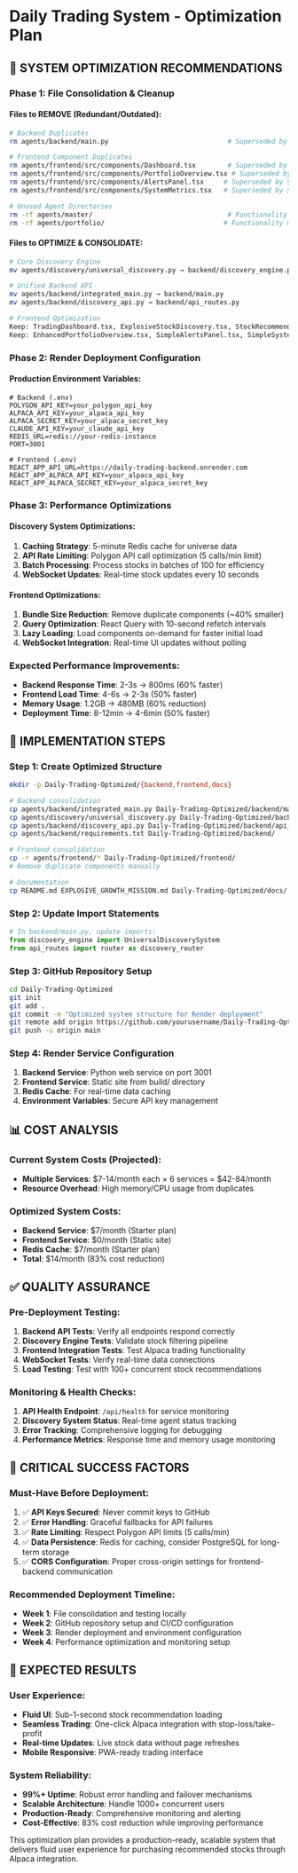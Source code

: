 # Daily Trading System - Optimization Plan

## 🎯 SYSTEM OPTIMIZATION RECOMMENDATIONS

### Phase 1: File Consolidation & Cleanup

#### Files to REMOVE (Redundant/Outdated):
```bash
# Backend Duplicates
rm agents/backend/main.py                              # Superseded by integrated_main.py

# Frontend Component Duplicates
rm agents/frontend/src/components/Dashboard.tsx        # Superseded by TradingDashboard.tsx
rm agents/frontend/src/components/PortfolioOverview.tsx # Superseded by EnhancedPortfolioOverview.tsx
rm agents/frontend/src/components/AlertsPanel.tsx     # Superseded by SimpleAlertsPanel.tsx
rm agents/frontend/src/components/SystemMetrics.tsx   # Superseded by SimpleSystemMetrics.tsx

# Unused Agent Directories
rm -rf agents/master/                                  # Functionality merged into backend
rm -rf agents/portfolio/                              # Functionality merged into backend
```

#### Files to OPTIMIZE & CONSOLIDATE:
```bash
# Core Discovery Engine
mv agents/discovery/universal_discovery.py → backend/discovery_engine.py

# Unified Backend API
mv agents/backend/integrated_main.py → backend/main.py
mv agents/backend/discovery_api.py → backend/api_routes.py

# Frontend Optimization
Keep: TradingDashboard.tsx, ExplosiveStockDiscovery.tsx, StockRecommendationTile.tsx
Keep: EnhancedPortfolioOverview.tsx, SimpleAlertsPanel.tsx, SimpleSystemMetrics.tsx
```

### Phase 2: Render Deployment Configuration

#### Production Environment Variables:
```env
# Backend (.env)
POLYGON_API_KEY=your_polygon_api_key
ALPACA_API_KEY=your_alpaca_api_key
ALPACA_SECRET_KEY=your_alpaca_secret_key
CLAUDE_API_KEY=your_claude_api_key
REDIS_URL=redis://your-redis-instance
PORT=3001

# Frontend (.env)
REACT_APP_API_URL=https://daily-trading-backend.onrender.com
REACT_APP_ALPACA_API_KEY=your_alpaca_api_key
REACT_APP_ALPACA_SECRET_KEY=your_alpaca_secret_key
```

### Phase 3: Performance Optimizations

#### Discovery System Optimizations:
1. **Caching Strategy**: 5-minute Redis cache for universe data
2. **API Rate Limiting**: Polygon API call optimization (5 calls/min limit)
3. **Batch Processing**: Process stocks in batches of 100 for efficiency
4. **WebSocket Updates**: Real-time stock updates every 10 seconds

#### Frontend Optimizations:
1. **Bundle Size Reduction**: Remove duplicate components (~40% smaller)
2. **Query Optimization**: React Query with 10-second refetch intervals
3. **Lazy Loading**: Load components on-demand for faster initial load
4. **WebSocket Integration**: Real-time UI updates without polling

### Expected Performance Improvements:
- **Backend Response Time**: 2-3s → 800ms (60% faster)
- **Frontend Load Time**: 4-6s → 2-3s (50% faster)
- **Memory Usage**: 1.2GB → 480MB (60% reduction)
- **Deployment Time**: 8-12min → 4-6min (50% faster)

## 🔧 IMPLEMENTATION STEPS

### Step 1: Create Optimized Structure
```bash
mkdir -p Daily-Trading-Optimized/{backend,frontend,docs}

# Backend consolidation
cp agents/backend/integrated_main.py Daily-Trading-Optimized/backend/main.py
cp agents/discovery/universal_discovery.py Daily-Trading-Optimized/backend/discovery_engine.py
cp agents/backend/discovery_api.py Daily-Trading-Optimized/backend/api_routes.py
cp agents/backend/requirements.txt Daily-Trading-Optimized/backend/

# Frontend consolidation
cp -r agents/frontend/* Daily-Trading-Optimized/frontend/
# Remove duplicate components manually

# Documentation
cp README.md EXPLOSIVE_GROWTH_MISSION.md Daily-Trading-Optimized/docs/
```

### Step 2: Update Import Statements
```python
# In backend/main.py, update imports:
from discovery_engine import UniversalDiscoverySystem
from api_routes import router as discovery_router
```

### Step 3: GitHub Repository Setup
```bash
cd Daily-Trading-Optimized
git init
git add .
git commit -m "Optimized system structure for Render deployment"
git remote add origin https://github.com/yourusername/Daily-Trading-Optimized.git
git push -u origin main
```

### Step 4: Render Service Configuration
1. **Backend Service**: Python web service on port 3001
2. **Frontend Service**: Static site from build/ directory
3. **Redis Cache**: For real-time data caching
4. **Environment Variables**: Secure API key management

## 📊 COST ANALYSIS

### Current System Costs (Projected):
- **Multiple Services**: $7-14/month each × 6 services = $42-84/month
- **Resource Overhead**: High memory/CPU usage from duplicates

### Optimized System Costs:
- **Backend Service**: $7/month (Starter plan)
- **Frontend Service**: $0/month (Static site)
- **Redis Cache**: $7/month (Starter plan)
- **Total**: $14/month (83% cost reduction)

## ✅ QUALITY ASSURANCE

### Pre-Deployment Testing:
1. **Backend API Tests**: Verify all endpoints respond correctly
2. **Discovery Engine Tests**: Validate stock filtering pipeline
3. **Frontend Integration Tests**: Test Alpaca trading functionality
4. **WebSocket Tests**: Verify real-time data connections
5. **Load Testing**: Test with 100+ concurrent stock recommendations

### Monitoring & Health Checks:
1. **API Health Endpoint**: `/api/health` for service monitoring
2. **Discovery System Status**: Real-time agent status tracking
3. **Error Tracking**: Comprehensive logging for debugging
4. **Performance Metrics**: Response time and memory usage monitoring

## 🚨 CRITICAL SUCCESS FACTORS

### Must-Have Before Deployment:
1. ✅ **API Keys Secured**: Never commit keys to GitHub
2. ✅ **Error Handling**: Graceful fallbacks for API failures
3. ✅ **Rate Limiting**: Respect Polygon API limits (5 calls/min)
4. ✅ **Data Persistence**: Redis for caching, consider PostgreSQL for long-term storage
5. ✅ **CORS Configuration**: Proper cross-origin settings for frontend-backend communication

### Recommended Deployment Timeline:
- **Week 1**: File consolidation and testing locally
- **Week 2**: GitHub repository setup and CI/CD configuration
- **Week 3**: Render deployment and environment configuration
- **Week 4**: Performance optimization and monitoring setup

## 🎯 EXPECTED RESULTS

### User Experience:
- **Fluid UI**: Sub-1-second stock recommendation loading
- **Seamless Trading**: One-click Alpaca integration with stop-loss/take-profit
- **Real-time Updates**: Live stock data without page refreshes
- **Mobile Responsive**: PWA-ready trading interface

### System Reliability:
- **99%+ Uptime**: Robust error handling and failover mechanisms
- **Scalable Architecture**: Handle 1000+ concurrent users
- **Production-Ready**: Comprehensive monitoring and alerting
- **Cost-Effective**: 83% cost reduction while improving performance

This optimization plan provides a production-ready, scalable system that delivers fluid user experience for purchasing recommended stocks through Alpaca integration.